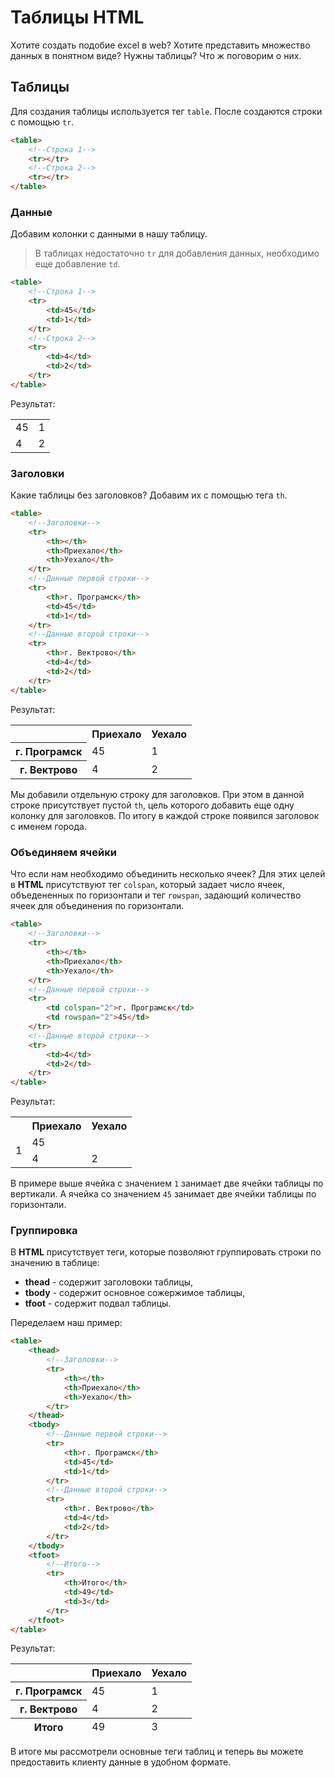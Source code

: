 # Таблицы HTML

Хотите создать подобие excel в web? Хотите представить множество данных в понятном виде? Нужны таблицы? Что ж поговорим о них.

## Таблицы

Для создания таблицы используется тег `table`. После создаются строки с помощью `tr`.

```html
<table>
    <!--Строка 1-->
    <tr></tr> 
    <!--Строка 2-->
    <tr></tr>
</table>
```

### Данные

Добавим колонки с данными в нашу таблицу. 

> В таблицах недостаточно `tr` для добавления данных, необходимо еще добавление `td`.

```html
<table>
    <!--Строка 1-->
    <tr>
        <td>45</td>
        <td>1</td>
    </tr> 
    <!--Строка 2-->
    <tr>
        <td>4</td>
        <td>2</td>
    </tr>   
</table>
```

Результат:

<div class="html">
    <table>
        <!--Строка 1-->
        <tr>
            <td>45</td>
            <td>1</td>
        </tr> 
        <!--Строка 2-->
        <tr>
            <td>4</td>
            <td>2</td>
        </tr>   
    </table>
</div>

### Заголовки

Какие таблицы без заголовков? Добавим их с помощью тега `th`.

```html
<table>
    <!--Заголовки-->
    <tr>
        <th></th>
        <th>Приехало</th>
        <th>Уехало</th>
    </tr>
    <!--Данные первой строки-->
    <tr>
        <th>г. Програмск</th>
        <td>45</td>
        <td>1</td>
    </tr> 
    <!--Данные второй строки-->
    <tr>
        <th>г. Вектрово</th>
        <td>4</td>
        <td>2</td>
    </tr>   
</table>
```

Результат:

<div class="html">
    <table>
        <!--Заголовки-->
        <tr>
            <th></th>
            <th>Приехало</th>
            <th>Уехало</th>
        </tr>
        <!--Данные первой строки-->
        <tr>
            <th>г. Програмск</th>
            <td>45</td>
            <td>1</td>
        </tr> 
        <!--Данные второй строки-->
        <tr>
            <th>г. Вектрово</th>
            <td>4</td>
            <td>2</td>
        </tr>   
    </table>
</div>

Мы добавили отдельную строку для заголовков. При этом в данной строке присутствует пустой `th`, 
цель которого добавить еще одну колонку для заголовков. По итогу в каждой строке появился 
заголовок с именем города.

### Объединяем ячейки

Что если нам необходимо объединить несколько ячеек? Для этих целей в **HTML** присутствуют тег `colspan`, который задает число 
ячеек, объедененных по горизонтали и тег `rowspan`, задающий количество ячеек для объединения по горизонтали.

```html
<table>
    <!--Заголовки-->
    <tr>
        <th></th>
        <th>Приехало</th>
        <th>Уехало</th>
    </tr>
    <!--Данные первой строки-->
    <tr>
        <td colspan="2">г. Програмск</td>
        <td rowspan="2">45</td>
    </tr> 
    <!--Данные второй строки-->
    <tr>
        <td>4</td>
        <td>2</td>
    </tr>   
</table>
```

Результат:

<div class="html">
    <table>
        <!--Заголовки-->
        <tr>
            <th></th>
            <th>Приехало</th>
            <th>Уехало</th>
        </tr>
        <!--Данные первой строки-->
        <tr>
            <td rowspan="2">1</td>
            <td colspan="2">45</td>
        </tr> 
        <!--Данные второй строки-->
        <tr>
            <td>4</td>
            <td>2</td>
        </tr>   
    </table>
</div>

В примере выше ячейка с значением `1` занимает две ячейки таблицы по вертикали.
А ячейка со значением `45` занимает две ячейки таблицы по горизонтали.

### Группировка

В **HTML** присутствует теги, которые позволяют группировать строки по значению в таблице:
* **thead** - содержит заголовоки таблицы,
* **tbody** - содержит основное сожержимое таблицы,
* **tfoot** - содержит подвал таблицы.

Переделаем наш пример:

```html
<table>
    <thead>
        <!--Заголовки-->
        <tr>
            <th></th>
            <th>Приехало</th>
            <th>Уехало</th>
        </tr>
    </thead>
    <tbody>
        <!--Данные первой строки-->
        <tr>
            <th>г. Програмск</th>
            <td>45</td>
            <td>1</td>
        </tr> 
        <!--Данные второй строки-->
        <tr>
            <th>г. Вектрово</th>
            <td>4</td>
            <td>2</td>
        </tr>  
    </tbody>
    <tfoot>
        <!--Итого-->
        <tr>
            <th>Итого</th>
            <td>49</td>
            <td>3</td>
        </tr> 
    </tfoot>
</table>
```

Результат:

<div class="html">
    <table>
        <thead>
            <!--Заголовки-->
            <tr>
                <th></th>
                <th>Приехало</th>
                <th>Уехало</th>
            </tr>
        </thead>
        <tbody>
            <!--Данные первой строки-->
            <tr>
                <th>г. Програмск</th>
                <td>45</td>
                <td>1</td>
            </tr> 
            <!--Данные второй строки-->
            <tr>
                <th>г. Вектрово</th>
                <td>4</td>
                <td>2</td>
            </tr>  
        </tbody>
        <tfoot>
            <!--Итого-->
            <tr>
                <th>Итого</th>
                <td>49</td>
                <td>3</td>
            </tr> 
        </tfoot>
    </table>
</div>

В итоге мы рассмотрели основные теги таблиц и теперь вы можете предоставить клиенту данные в удобном формате.
